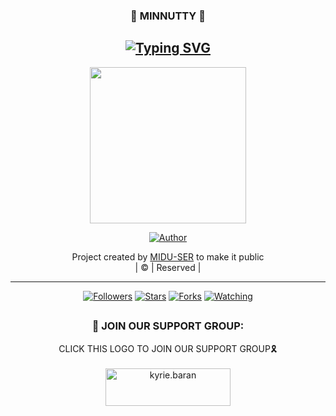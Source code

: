 <h3 align="center">💚 MINNUTTY 💚</h3>

<div align="center">

## [![Typing SVG](https://readme-typing-svg.herokuapp.com?font=Rockstar-ExtraBold&color=05CF69&lines=MINNUTTY+CREATED+BY+MIDU-SER)](https://git.io/typing-svg)

 </a>
</p>
<div align="center">
  <p align="center">
<img src="https://telegra.ph/file/a474b762181eeddedae0c.jpg" width="250" height="250"/>
</p>
  <p align="center">
<a href="https://github.com/MIDU-SER"><img title="Author" src="https://img.shields.io/badge/Author-MIDLAJ-SER/Minnutty?color=blue&style=for-the-badge&logo=whatsapp"></a>
</p>
</div>
<p align="center">
Project created by <a href="https://github.com/MIDU-SER">MIDU-SER</a> to make it public
    <br>
       | © |
        Reserved |
    <br> 
</p>

----

  <p align="center">
  <a href="https://github.com/MIDU-SER/Minnutty">
    
<a href="https://github.com/MIDU-SER/followers"><img title="Followers" src="https://img.shields.io/github/followers/MIDU-SER?color=blue&style=flat-square"></a>
<a href="https://github.com/MIDU-SER/JulieMwol/stargazers/"><img title="Stars" src="https://img.shields.io/github/stars/MIDU-SER/Minnutty?color=blue&style=flat-square"></a>
<a href="https://github.com/MIDU-SER/JulieMwol/network/members"><img title="Forks" src="https://img.shields.io/github/forks/MIDU-SER/Minnutty?color=blue&style=flat-square"></a>
<a href="https://github.com/MIDU-SER/JulieMwol/watchers"><img title="Watching" src="https://img.shields.io/github/watchers/MIDU-SER/Minnutty?label=Watchers&color=blue&style=flat-square"></a>
</p>

##
  <h3 align="center">📢 JOIN OUR SUPPORT GROUP:</h3>
<p align="center">
CLICK THIS LOGO TO JOIN OUR SUPPORT GROUP🎗️
    <br>
<br>
  <a href="https://chat.whatsapp.com/FJZ00oZignw25kjLELXWKu" target="blank"><img align="center" src="https://telegra.ph/file/1c3c1ec6e58efd2864812.jpg" alt="kyrie.baran" height="60" width="200" /></a>
</p>
  


